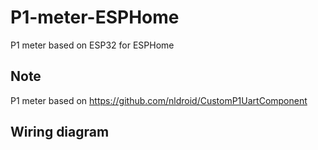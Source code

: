 # P1-meter-ESPHome
P1 meter based on ESP32 for ESPHome

## Note
P1 meter based on 
https://github.com/nldroid/CustomP1UartComponent

## Wiring diagram
